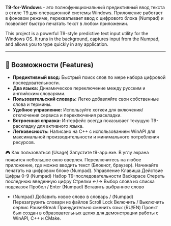 **T9-for-Windows** - это полнофункциональный предиктивный ввод текста в стиле T9 для операционной системы Windows. Приложение работает в фоновом режиме, перехватывает ввод с цифрового блока (Numpad) и позволяет быстро печатать текст в любом приложении.

This project is a powerful T9-style predictive text input utility for the Windows OS. It runs in the background, captures input from the Numpad, and allows you to type quickly in any application.

---


## 🌟 Возможности (Features)

*   **Предиктивный ввод:** Быстрый поиск слов по мере набора цифровой последовательности.
*   **Два языка:** Динамическое переключение между русским и английским словарями.
*   **Пользовательский словарь:** Легко добавляйте свои собственные слова и термины.
*   **Удобное управление:** Используйте хоткеи для включения/отключения сервиса и переключения раскладки.
*   **Встроенная справка:** Интерфейс всегда показывает текущую T9-раскладку для активного языка.
*   **Легковесность:** Написано на C++ с использованием WinAPI для максимальной производительности и минимального потребления ресурсов.



🎮 Как пользоваться (Usage)
Запустите t9-app.exe. В углу экрана появится небольшое окно оверлея.
Переключитесь на любое приложение, где можно вводить текст (Блокнот, браузер).
Начинайте печатать на цифровом блоке (Numpad).
Управление
Клавиша	Действие
Цифры 0-9 (Numpad)	Набор T9-последовательности
Backspace	Стереть последнюю введенную цифру
Стрелки ←/→	Выбор слова из списка подсказок
Пробел / Enter (Numpad)	Вставить выбранное слово
+ (Numpad)	Добавить новое слово в словарь
/ (Numpad)	Перезагрузить словари из файлов
Scroll Lock	Включить / Выключить сервис
Pause/Break	Принудительно сменить язык (RU/EN)
Проект был создан в образовательных целях для демонстрации работы с WinAPI, C++ и CMake.
